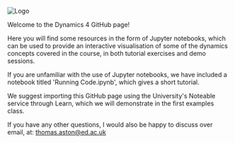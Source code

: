 ![Logo](https://raw.githubusercontent.com/isdynamics/dynamics4/master/bin/logo.png)

Welcome to the Dynamics 4 GitHub page!

Here you will find some resources in the form of Jupyter notebooks, which can be used to provide an interactive visualisation of some of the dynamics concepts covered in the course, in both tutorial exercises and demo sessions. 

If you are unfamiliar with the use of Jupyter notebooks, we have included a notebook titled 'Running Code.ipynb', which gives a short tutorial.

We suggest importing this GitHub page using the University's Noteable service through Learn, which we will demonstrate in the first examples class.

If you have any other questions, I would also be happy to discuss over email, at: thomas.aston@ed.ac.uk